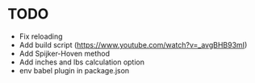 # TODO

* Fix reloading
* Add build script (https://www.youtube.com/watch?v=_avgBHB93mI)
* Add Spijker-Hoven method
* Add inches and lbs calculation option
* env babel plugin in package.json

